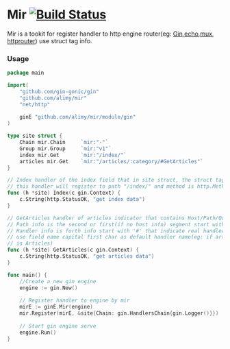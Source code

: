 # Mir [![Build Status](https://api.travis-ci.com/alimy/mir.svg?branch=master)](https://travis-ci.com/alimy/mir)
Mir is a tookit for register handler to http engine router(eg: [Gin](https://github.com/gin-gonic/gin),[echo](https://github.com/labstack/echo),[mux](https://github.com/gorilla/mux), [httprouter](https://github.com/julienschmidt/httprouter))
 use struct tag info.

### Usage 
```go
package main

import(
	"github.com/gin-gonic/gin"
	"github.com/alimy/mir"
	"net/http"
	
	ginE "github.com/alimy/mir/module/gin"
)

type site struct {
	Chain mir.Chain     `mir:"-"`
	Group mir.Group     `mir:"v1"`
	index mir.Get       `mir:"/index/"`
	articles mir.Get    `mir:"/articles/:category/#GetArticles"`
}

// Index handler of the index field that in site struct, the struct tag indicate
// this handler will register to path "/index/" and method is http.MethodGet.
func (h *site) Index(c gin.Context) {
	c.String(http.StatusOK, "get index data")
}

// GetArticles handler of articles indicator that contains Host/Path/Queries/Handler info.
// Path info is the second or first(if no host info) segment start with '/'(eg: /articles/:category/#GetArticles)
// Handler info is forth info start with '#' that indicate real handler method name(eg: GetArticles).if no handler info will
// use field name capital first char as default handler name(eg: if articles had no #GetArticles then the handler name will
// is Articles) 
func (h *site) GetArticles(c gin.Context) {
	c.String(http.StatusOK, "get articles data")
}

func main() {
	//Create a new gin engine
	engine := gin.New()
	
	// Register handler to engine by mir
	mirE := ginE.Mir(engine)
	mir.Register(mirE, &site{Chain: gin.HandlersChain{gin.Logger()}})
	
	// Start gin engine serve
	engine.Run()
}

```